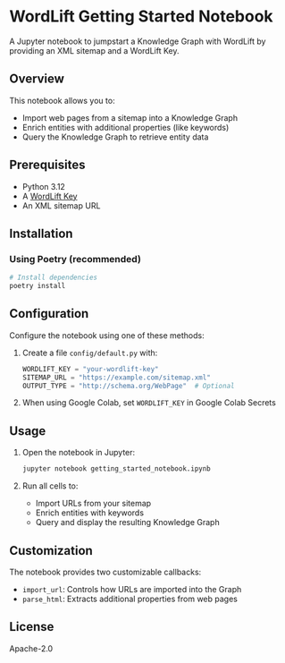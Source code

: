 # WordLift Getting Started Notebook

A Jupyter notebook to jumpstart a Knowledge Graph with WordLift by providing an XML sitemap and a WordLift Key.

## Overview

This notebook allows you to:
- Import web pages from a sitemap into a Knowledge Graph
- Enrich entities with additional properties (like keywords)
- Query the Knowledge Graph to retrieve entity data

## Prerequisites

- Python 3.12
- A [WordLift Key](https://wordlift.io)
- An XML sitemap URL

## Installation

### Using Poetry (recommended)

```bash
# Install dependencies
poetry install
```

## Configuration

Configure the notebook using one of these methods:

1. Create a file `config/default.py` with:
   ```python
   WORDLIFT_KEY = "your-wordlift-key"
   SITEMAP_URL = "https://example.com/sitemap.xml"
   OUTPUT_TYPE = "http://schema.org/WebPage"  # Optional
   ```

2. When using Google Colab, set `WORDLIFT_KEY` in Google Colab Secrets

## Usage

1. Open the notebook in Jupyter:
   ```bash
   jupyter notebook getting_started_notebook.ipynb
   ```

2. Run all cells to:
   - Import URLs from your sitemap
   - Enrich entities with keywords
   - Query and display the resulting Knowledge Graph

## Customization

The notebook provides two customizable callbacks:
- `import_url`: Controls how URLs are imported into the Graph
- `parse_html`: Extracts additional properties from web pages

## License

Apache-2.0